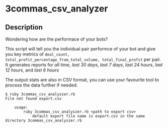 # 3commas_csv_analyzer

## Description

Wondering how are the performace of your bots? 

This script will tell you the individual pair performce of your bot and give you key metrics of `deal_count, total_profit_percentage_from_total_volume, total_final_profit` per pair. It generates reports for *all time*, *last 30 days*, *last 7 days*, *last 24 hours*, *last 12 hours*, and *last 6 hours* 

The output stats are also in CSV format, you can use your favourite tool to process the data further if needed.


```
$ ruby 3commas_csv_analyszer.rb
File not found export.csv

    usage:
        ruby 3commas_csv_analyszer.rb <path to export csv>
            default export file name is export.csv in the same directory 3commas_csv_analyszer.rb
```
